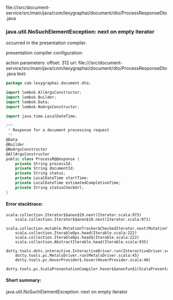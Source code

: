 file://<WORKSPACE>/src/document-service/src/main/java/com/lexygraphai/document/dto/ProcessResponseDto.java
### java.util.NoSuchElementException: next on empty iterator

occurred in the presentation compiler.

presentation compiler configuration:


action parameters:
offset: 312
uri: file://<WORKSPACE>/src/document-service/src/main/java/com/lexygraphai/document/dto/ProcessResponseDto.java
text:
```scala
package com.lexygraphai.document.dto;

import lombok.AllArgsConstructor;
import lombok.Builder;
import lombok.Data;
import lombok.NoArgsConstructor;

import java.time.LocalDateTime;

/**
 * Response for a document processing request
 */
@Data
@Builder
@NoArgsConstructor
@AllArgsConstructor
public class ProcessR@@esponse {
    private String processId;
    private String documentId;
    private String status;
    private LocalDateTime startTime;
    private LocalDateTime estimatedCompletionTime;
    private String statusCheckUrl;
}

```



#### Error stacktrace:

```
scala.collection.Iterator$$anon$19.next(Iterator.scala:973)
	scala.collection.Iterator$$anon$19.next(Iterator.scala:971)
	scala.collection.mutable.MutationTracker$CheckedIterator.next(MutationTracker.scala:76)
	scala.collection.IterableOps.head(Iterable.scala:222)
	scala.collection.IterableOps.head$(Iterable.scala:222)
	scala.collection.AbstractIterable.head(Iterable.scala:935)
	dotty.tools.dotc.interactive.InteractiveDriver.run(InteractiveDriver.scala:164)
	dotty.tools.pc.MetalsDriver.run(MetalsDriver.scala:45)
	dotty.tools.pc.HoverProvider$.hover(HoverProvider.scala:40)
	dotty.tools.pc.ScalaPresentationCompiler.hover$$anonfun$1(ScalaPresentationCompiler.scala:376)
```
#### Short summary: 

java.util.NoSuchElementException: next on empty iterator